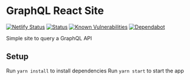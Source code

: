 # GraphQL React Site

[![Netlify Status](https://api.netlify.com/api/v1/badges/30a74ec4-77af-440c-b0aa-ed255b7eadb6/deploy-status)](https://app.netlify.com/sites/hungry-jennings-9ccc9a/deploys) [![Status](https://img.shields.io/uptimerobot/status/m782400677-8e1ef22396399c24119acee5.svg)](https://shields.io/) [![Known Vulnerabilities](https://snyk.io/test/github/robertprice93/graphcool-react/badge.svg)](https://snyk.io/test/github/robertprice93/graphcool-react) [![Dependabot](https://img.shields.io/badge/dependabot-active-brightgreen.svg)](https://shields.io)

Simple site to query a GraphQL API

## Setup

Run `yarn install` to install dependencies
Run `yarn start` to start the app